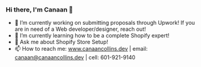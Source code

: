 ### Hi there, I'm Canaan 👋

- 🔭 I’m currently working on submitting proposals through Upwork! If you are in need of a Web developer/designer, reach out!
- 🌱 I’m currently learning how to be a complete Shopify expert!
- 💬 Ask me about Shopify Store Setup!
- 📫 How to reach me: www.canaancollins.dev | email: canaan@canaancollins.dev | cell: 601-921-9140
